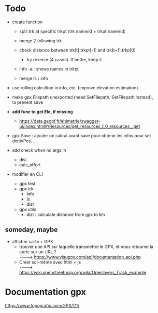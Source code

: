# Todo

- create function
    * split trk at specific trkpt (trk name/id + trkpt name/id)
    * merge 2 following trk

    * check distance between trk[t].trkpt[-1] and trk[t+1].trkp[0]
        + try reverse (4 cases). If better, keep it

    * info -a : shows names in trkpt
    * merge ls / info

- use rolling calcultion in info, etc. (improve elevation estimation)

- make gpx.Filepath unexported (need SetFilepath, GetFilepath instead), to prevent save

- **add func to get Ele, if missing**
    * https://data.geopf.fr/altimetrie/swagger-ui/index.html#/Resources/get_resources_1_0_resources__get

- gpx.Save : ajouter un calcul avant save pour obtenir les infos pour set denivPos, ...

- add check when no args in
    * dist
    * calc_effort


- modifier en CLI
    * gpx test
    * gpx trk 
        + info
        + ls
        + dist
    * gpx utils
        + dist : calculate distance from gpx to km 

## someday, maybe
- afficher carte + GPX 
    * trouver une API sur laquelle transmettre le GPX, et nous retourne la carte sur un URL ?  
      ----> https://www.visugpx.com/api/documentation_api.php 
    * Créer soi-même avec html + js  
      ----> https://wiki.openstreetmap.org/wiki/Openlayers_Track_example


# Documentation gpx

https://www.topografix.com/GPX/1/1/

